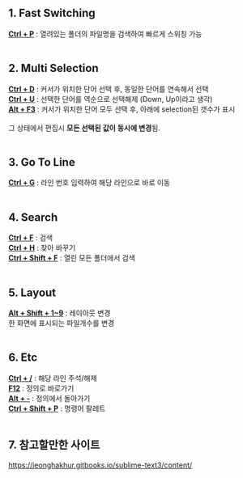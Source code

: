 ## 1. Fast Switching
**<u>Ctrl + P**</u> : 열려있는 폴더의 파일명을 검색하여 빠르게 스위칭 가능
<br><br>

## 2. Multi Selection
**<u>Ctrl + D**</u> : 커서가 위치한 단어 선택 후, 동일한 단어를 연속해서 선택
<br>**<u>Ctrl + U**</u> : 선택한 단어를 역순으로 선택해제 (Down, Up이라고 생각)
<br>**<u>Alt + F3**</u> : 커서가 위치한 단어 모두 선택 후, 아래에 selection된 갯수가 표시
<br><br>그 상태에서 편집시 **모든 선택된 값이 동시에 변경**됨.
<br><br>

## 3. Go To Line
**<u>Ctrl + G**</u> : 라인 번호 입력하여 해당 라인으로 바로 이동
<br><br>

## 4. Search
**<u>Ctrl + F**</u> : 검색
<br>**<u>Ctrl + H**</u> : 찾아 바꾸기
<br>**<u>Ctrl + Shift + F**</u> : 열린 모든 폴더에서 검색
<br><br>

## 5. Layout
**<u>Alt + Shift + 1~9**</u> : 레이아웃 변경
<br>한 화면에 표시되는 파일개수를 변경
<br><br>

## 6. Etc
**<u>Ctrl + /**</u> : 해당 라인 주석/해제
<br>**<u>F12**</u> : 정의로 바로가기
<br>**<u>Alt + -**</u> : 정의에서 돌아가기
<br>**<u>Ctrl + Shift + P**</u> : 명령어 팔레트
<br><br>

## 7. 참고할만한 사이트
<https://jeonghakhur.gitbooks.io/sublime-text3/content/>
